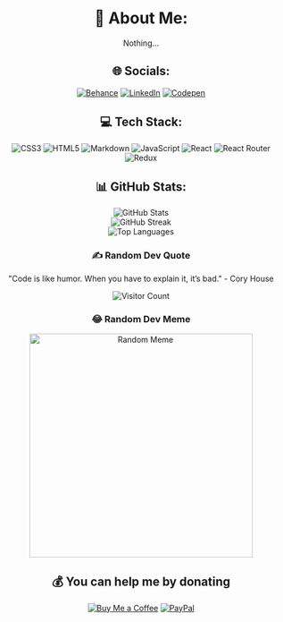 <div style="text-align: center;">

<h1>💫 About Me:</h1>
<p>Nothing...</p>

<h2>🌐 Socials:</h2>
<a href="https://www.behance.net/rohitpadghan"><img src="https://img.shields.io/badge/Behance-1769ff?logo=behance&logoColor=white" alt="Behance"></a>
<a href="https://www.linkedin.com/in/rohitrax/"><img src="https://img.shields.io/badge/LinkedIn-%230077B5.svg?logo=linkedin&logoColor=white" alt="LinkedIn"></a>
<a href="https://codepen.io/raxcodes"><img src="https://img.shields.io/badge/Codepen-000000?style=for-the-badge&logo=codepen&logoColor=white" alt="Codepen"></a>

<h2>💻 Tech Stack:</h2>
<img src="https://img.shields.io/badge/css3-%231572B6.svg?style=for-the-badge&logo=css3&logoColor=white" alt="CSS3">
<img src="https://img.shields.io/badge/html5-%23E34F26.svg?style=for-the-badge&logo=html5&logoColor=white" alt="HTML5">
<img src="https://img.shields.io/badge/markdown-%23000000.svg?style=for-the-badge&logo=markdown&logoColor=white" alt="Markdown">
<img src="https://img.shields.io/badge/javascript-%23323330.svg?style=for-the-badge&logo=javascript&logoColor=%23F7DF1E" alt="JavaScript">
<img src="https://img.shields.io/badge/react-%2320232a.svg?style=for-the-badge&logo=react&logoColor=%2361DAFB" alt="React">
<img src="https://img.shields.io/badge/React_Router-CA4245?style=for-the-badge&logo=react-router&logoColor=white" alt="React Router">
<img src="https://img.shields.io/badge/redux-%23593d88.svg?style=for-the-badge&logo=redux&logoColor=white" alt="Redux">

<h2>📊 GitHub Stats:</h2>
<img src="https://github-readme-stats.vercel.app/api?username=yourusername&show_icons=true" alt="GitHub Stats"><br/>
<img src="https://github-readme-streak-stats.herokuapp.com/?user=yourusername" alt="GitHub Streak"><br/>
<img src="https://github-readme-stats.vercel.app/api/top-langs/?username=yourusername&layout=compact" alt="Top Languages">

<h3>✍️ Random Dev Quote</h3>
<p>"Code is like humor. When you have to explain it, it’s bad." - Cory House</p>

<img src="https://visitcount.itsvg.in/api?id=yourusername&label=Profile%20views&color=12&icon=5&pretty=true" alt="Visitor Count">

<h3>😂 Random Dev Meme</h3>
<img src="https://randommeme-five.vercel.app/" style="height: 400px;" alt="Random Meme">

<h2>💰 You can help me by donating</h2>
<a href="https://www.buymeacoffee.com/raxcodes"><img src="https://img.shields.io/badge/Buy%20Me%20a%20Coffee-ffdd00?style=for-the-badge&logo=buy-me-a-coffee&logoColor=black" alt="Buy Me a Coffee"></a>
<a href="https://paypal.me/raxcodestudio"><img src="https://img.shields.io/badge/PayPal-00457C?style=for-the-badge&logo=paypal&logoColor=white" alt="PayPal"></a>

</div>
